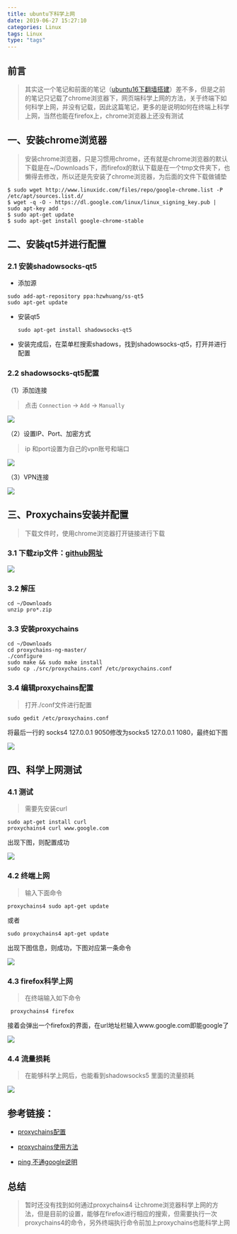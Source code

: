 ```yaml
---
title: ubuntu下科学上网
date: 2019-06-27 15:27:10
categories: Linux
tags: Linux
type: "tags"
---
```


## 前言

> 其实这一个笔记和前面的笔记（[ubuntu16下翻墙搭建](https://ldgyyf.cn/2019/05/18/Linux/ubuntu16%E4%B8%8B%E7%BF%BB%E5%A2%99%E6%90%AD%E5%BB%BA/)）差不多，但是之前的笔记只记载了chrome浏览器下，网页端科学上网的方法，关于终端下如何科学上网，并没有记载，因此这篇笔记，更多的是说明如何在终端上科学上网，当然也能在firefox上，chrome浏览器上还没有测试

## 一、安装chrome浏览器

> 安装chrome浏览器，只是习惯用chrome，还有就是chrome浏览器的默认下载是在~/Downloads下，而firefox的默认下载是在一个tmp文件夹下，也懒得去修改，所以还是先安装了chrome浏览器，为后面的文件下载做铺垫

```
$ sudo wget http://www.linuxidc.com/files/repo/google-chrome.list -P /etc/apt/sources.list.d/
$ wget -q -O - https://dl.google.com/linux/linux_signing_key.pub | sudo apt-key add -
$ sudo apt-get update
$ sudo apt-get install google-chrome-stable
```

## 二、安装qt5并进行配置

### 2.1 安装shadowsocks-qt5

- 添加源

```
sudo add-apt-repository ppa:hzwhuang/ss-qt5
sudo apt-get update
```

- 安装qt5

  ```
  sudo apt-get install shadowsocks-qt5
  ```

- 安装完成后，在菜单栏搜索shadows，找到shadowsocks-qt5，打开并进行配置

  

### 2.2 shadowsocks-qt5配置

（1）添加连接

> 点击 `Connection` -> `Add` -> `Manually`

![](ubuntu下科学上网/1.png)

（2）设置IP、Port、加密方式

> ip 和port设置为自己的vpn账号和端口

![](ubuntu下科学上网/2.png)

（3）VPN连接

![](ubuntu下科学上网/3.png)

## 三、Proxychains安装并配置

> 下载文件时，使用chrome浏览器打开链接进行下载

### 3.1 下载zip文件：[github网址](https://github.com/rofl0r/proxychains-ng.git)

![](ubuntu下科学上网/4.png)

### 3.2 解压

```
cd ~/Downloads
unzip pro*.zip
```

### 3.3 安装proxychains

```
cd ~/Downloads
cd proxychains-ng-master/
./configure
sudo make && sudo make install
sudo cp ./src/proxychains.conf /etc/proxychains.conf
```

### 3.4 编辑proxychains配置

> 打开./conf文件进行配置

```
sudo gedit /etc/proxychains.conf 
```

将最后一行的 socks4 127.0.0.1 9050修改为socks5 127.0.0.1 1080，最终如下图

![](ubuntu下科学上网/5.png)

## 四、科学上网测试

### 4.1 测试

> 需要先安装curl

```
sudo apt-get install curl
proxychains4 curl www.google.com
```

出现下图，则配置成功

![](ubuntu下科学上网/6.png)

### 4.2 终端上网

> 输入下面命令

```
proxychains4 sudo apt-get update
```

或者

```
sudo proxychains4 apt-get update
```

出现下图信息，则成功，下图对应第一条命令

![](ubuntu下科学上网/7.png)

### 4.3 firefox科学上网

> 在终端输入如下命令

```
 proxychains4 firefox
```

接着会弹出一个firefox的界面，在url地址栏输入www.google.com即能google了

![](ubuntu下科学上网/8.png)

### 4.4 流量损耗

> 在能够科学上网后，也能看到shadowsocks5 里面的流量损耗

![](ubuntu下科学上网/9.png)

## 参考链接：

- [proxychains配置](https://blog.fazero.me/2015/08/31/%E5%88%A9%E7%94%A8proxychains%E5%9C%A8%E7%BB%88%E7%AB%AF%E4%BD%BF%E7%94%A8socks5%E4%BB%A3%E7%90%86/)
- [proxychains使用方法](https://www.cnblogs.com/hcbin/p/8489041.html)

- [ping 不通google说明](https://blog.csdn.net/JBlock/article/details/79584073)

## 总结

> 暂时还没有找到如何通过proxychains4 让chrome浏览器科学上网的方法，但是目前的设置，能够在firefox进行相应的搜索，但需要执行一次proxychains4的命令，另外终端执行命令前加上proxychains也能科学上网